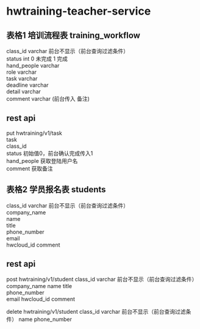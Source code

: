 # hwtraining-teacher-service

## 表格1  培训流程表 training_workflow  
class_id varchar  前台不显示（前台查询过滤条件）  
status int  0  未完成 1 完成  
hand_people varchar  
role varchar  
task varchar  
deadline varchar  
detail varchar  
comment varchar (前台传入 备注)  

## rest api  
put hwtraining/v1/task  
task  
class_id  
status 初始值0，前台确认完成传入1  
hand_people 获取登陆用户名  
comment  获取备注  




## 表格2  学员报名表  students  
class_id varchar  前台不显示（前台查询过滤条件）  
company_name  
name  
title  
phone_number  
email  
hwcloud_id 
comment 

## rest api 
post hwtraining/v1/student 
class_id varchar  前台不显示（前台查询过滤条件） 
company_name 
name 
title  
phone_number  
email 
hwcloud_id 
comment 

delete hwtraining/v1/student 
class_id varchar  前台不显示（前台查询过滤条件） 
name 
phone_number 
